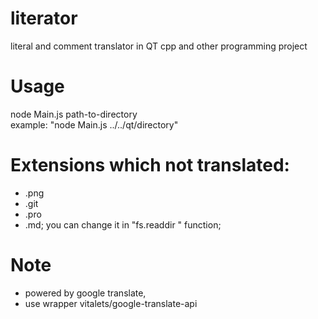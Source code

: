 # literator
literal and comment translator in QT cpp and other programming project

# Usage
node Main.js path-to-directory 				                   				
example: "node Main.js ../../qt/directory"

# Extensions which not translated: 
 - .png
 - .git
 - .pro
 - .md;
you can change it in "fs.readdir " function;
# Note 
- powered by google translate,
-  use wrapper vitalets/google-translate-api
